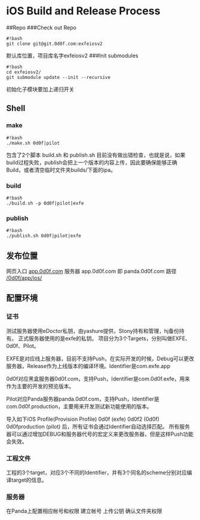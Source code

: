 # iOS Build and Release Process

##Repo
###Check out Repo

    #!bash
    git clone git@git.0d0f.com:exfeiosv2
    
默认库位置，项目库名字exfeiosv2
###Init submodules

    #!bash
    cd exfeiosv2/
    git submodule update --init --recursive
    
初始化子模块要加上递归开关
## Shell
### make
    
    #!bash
    ./make.sh 0d0f|pilot
    
包含了2个脚本
build.sh
和
publish.sh
目前没有做出错检查，也就是说，如果build过程失败，publish会把上一个版本的内容上传，因此要确保能够正确Build，或者清空临时文件夹builds/下面的ipa。

### build

    #!bash
    ./build.sh -p 0d0f|pilot|exfe
    
### publish

    #!bash
    ./publish.sh 0d0f|pilot|exfe
    
## 发布位置
网页入口 [app.0d0f.com](http://app.0d0f.com/)
服务器 app.0d0f.com 即 panda.0d0f.com
路径 [/0d0f/app/ios/](ssh://app.0d0f.com/0d0f/app/ios/)

## 配置环境
### 证书
测试服务器使用eDoctor私钥，由yashure提供，Stony持有和管理，hj备份持有。
正式服务器使用的是exfe的私钥。
项目分为3个Targets，分别叫做EXFE、0d0f、Pilot。

EXFE是对应线上服务器，目前不支持Push，在实际开发的时候，Debug可以更改服务器，Release作为上线版本的编译环境。Identifier是com.exfe.app

0d0f对应黑盒服务器0d0f.com，支持Push，Identifier是com.0d0f.exfe，用来作为主要的开发的预览版本。

Pilot对应Panda服务器panda.0d0f.com，支持Push，Identifier是com.0d0f.production，主要用来开发测试新功能使用的版本。

导入如下iOS Profile(Provision Profile)
0d0f (exfe)
0d0f2 (0d0f)
0d0fproduction (pilot)
后，所有证书会通过Identifier自动选择匹配。
所有服务器可以通过增加DEBUG和服务器代号的宏定义来更改服务器，但是这样Push功能会失效。


### 工程文件
工程的3个target，对应3个不同的Identifier，并有3个同名的scheme分别对应编译target的信息。
### 服务器
在Panda上配置相应帐号和权限
建立帐号
上传公钥
确认文件夹权限


